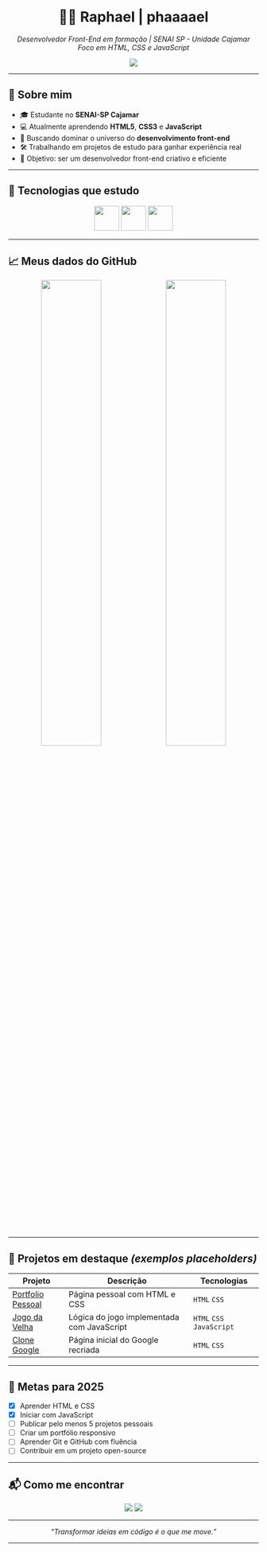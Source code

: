<h1 align="center">👨‍💻 Raphael | phaaaael</h1>
<p align="center">
  <i>Desenvolvedor Front-End em formação | SENAI SP - Unidade Cajamar</i><br>
  <i>Foco em HTML, CSS e JavaScript</i><br>
</p>

<p align="center">
  <img src="https://readme-typing-svg.herokuapp.com/?color=0df&center=true&vCenter=true&lines=Olá,+me+chamo+Raphael!;Sou+apaixonado+por+tecnologia.;Estudante+de+desenvolvimento+web.;Front-End+é+a+minha+praia."/>
</p>

---

## 🚀 Sobre mim

- 🎓 Estudante no **SENAI-SP Cajamar**
- 💻 Atualmente aprendendo **HTML5**, **CSS3** e **JavaScript**
- 🌱 Buscando dominar o universo do **desenvolvimento front-end**
- 🛠️ Trabalhando em projetos de estudo para ganhar experiência real
- 🎯 Objetivo: ser um desenvolvedor front-end criativo e eficiente

---

## 🧠 Tecnologias que estudo

<p align="center">
  <img src="https://cdn.jsdelivr.net/gh/devicons/devicon/icons/html5/html5-original.svg" width="50px"/>
  <img src="https://cdn.jsdelivr.net/gh/devicons/devicon/icons/css3/css3-original.svg" width="50px"/>
  <img src="https://cdn.jsdelivr.net/gh/devicons/devicon/icons/javascript/javascript-original.svg" width="50px"/>
</p>

---

## 📈 Meus dados do GitHub

<p align="center">
  <img width="49%" src="https://github-readme-stats.vercel.app/api?username=phaaaael&show_icons=true&theme=radical&hide_title=false&count_private=true&hide=issues"/>
  <img width="49%" src="https://github-readme-stats.vercel.app/api/top-langs/?username=phaaaael&layout=compact&theme=radical"/>
</p>

---

## 💼 Projetos em destaque *(exemplos placeholders)*

| Projeto | Descrição | Tecnologias |
|--------|-----------|-------------|
| [Portfolio Pessoal](#) | Página pessoal com HTML e CSS | `HTML` `CSS` |
| [Jogo da Velha](#) | Lógica do jogo implementada com JavaScript | `HTML` `CSS` `JavaScript` |
| [Clone Google](#) | Página inicial do Google recriada | `HTML` `CSS` |

---

## 🎯 Metas para 2025

- [x] Aprender HTML e CSS
- [x] Iniciar com JavaScript
- [ ] Publicar pelo menos 5 projetos pessoais
- [ ] Criar um portfólio responsivo
- [ ] Aprender Git e GitHub com fluência
- [ ] Contribuir em um projeto open-source

---

## 📬 Como me encontrar

<div align="center">
  <a href="https://github.com/phaaaael"><img src="https://img.shields.io/badge/-GitHub-000?style=for-the-badge&logo=github"/></a>
  <a href="mailto:raphael.seuemail@exemplo.com"><img src="https://img.shields.io/badge/-Email-D14836?style=for-the-badge&logo=gmail&logoColor=white"/></a>
</div>

---

<p align="center"><i>“Transformar ideias em código é o que me move.”</i></p>

---
